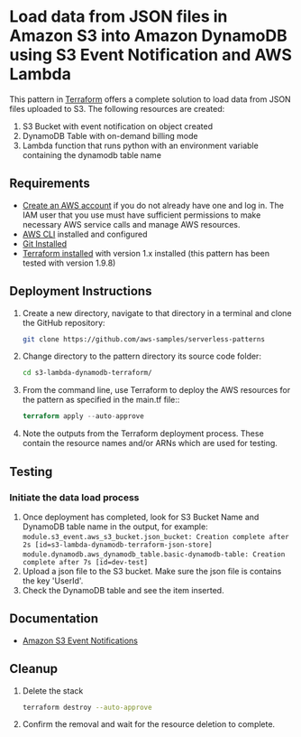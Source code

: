 # Load data from JSON files in Amazon S3 into Amazon DynamoDB using S3 Event Notification and AWS Lambda

This pattern in [Terraform](https://www.terraform.io/) offers a complete solution to load data from JSON files uploaded to S3. The following resources are created:
1. S3 Bucket with event notification on object created
2. DynamoDB Table with on-demand billing mode
3. Lambda function that runs python with an environment variable containing the dynamodb table name 

## Requirements

* [Create an AWS account](https://portal.aws.amazon.com/gp/aws/developer/registration/index.html) if you do not already have one and log in. The IAM user that you use must have sufficient permissions to make necessary AWS service calls and manage AWS resources.
* [AWS CLI](https://docs.aws.amazon.com/cli/latest/userguide/install-cliv2.html) installed and configured
* [Git Installed](https://git-scm.com/book/en/v2/Getting-Started-Installing-Git)
* [Terraform installed](https://developer.hashicorp.com/terraform/tutorials/aws-get-started/install-cli) with version 1.x installed (this pattern has been tested with version 1.9.8)

## Deployment Instructions

1. Create a new directory, navigate to that directory in a terminal and clone the GitHub repository:
    ```bash
    git clone https://github.com/aws-samples/serverless-patterns
    ```
2. Change directory to the pattern directory its source code folder:
    ```bash
    cd s3-lambda-dynamodb-terraform/
    ```
3. From the command line, use Terraform to deploy the AWS resources for the pattern as specified in the main.tf file::
    ```terraform init
    terraform apply --auto-approve
    ```
4. Note the outputs from the Terraform deployment process. These contain the resource names and/or ARNs which are used for testing.

## Testing

### Initiate the data load process
1. Once deployment has completed, look for S3 Bucket Name and DynamoDB table name in the output, for example:
```module.s3_event.aws_s3_bucket.json_bucket: Creation complete after 2s [id=s3-lambda-dynamodb-terraform-json-store]```
```module.dynamodb.aws_dynamodb_table.basic-dynamodb-table: Creation complete after 7s [id=dev-test]```
2. Upload a json file to the S3 bucket. Make sure the json file is contains the key 'UserId'.
3. Check the DynamoDB table and see the item inserted.

## Documentation
- [Amazon S3 Event Notifications](https://docs.aws.amazon.com/AmazonS3/latest/userguide/NotificationHowTo.html)

## Cleanup
 
1. Delete the stack
    ```bash
    terraform destroy --auto-approve
    ```
2. Confirm the removal and wait for the resource deletion to complete.